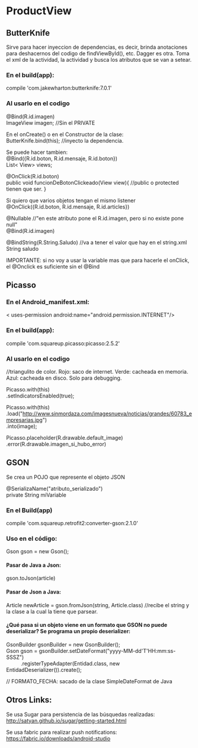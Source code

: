 # ProductView

## ButterKnife
Sirve para hacer inyeccion de dependencias, es decir, brinda anotaciones para deshacernos del codigo de findViewById(), etc. Dagger es otra. Toma el xml de la actividad, la actividad y busca los atributos que se van a setear.

### En el build(app):    
compile 'com.jakewharton:butterknife:7.0.1'


### Al usarlo en el codigo
@Bind(R.id.imagen)  
ImageView imagen; //Sin el PRIVATE    


En el onCreate() o en el Constructor de la clase:  
ButterKnife.bind(this);  //inyecto la dependencia.    


Se puede hacer tambien:  
@Bind({R.id.boton, R.id.mensaje, R.id.boton})  
List< View> views;  


@OnClick(R.id.boton)  
public void funcionDeBotonClickeado(View view){ //public o protected tienen que ser.
}  


Si quiero que varios objetos tengan el mismo listener  
@OnClick({R.id.boton, R.id.mensaje, R.id.articles})  


@Nullable	//"en este atributo pone el R.id.imagen, pero si no existe pone null"  
@Bind(R.id.imagen)      


@BindString(R.String.Saludo)  //va a tener el valor que hay en el string.xml  
String saludo    


IMPORTANTE: si no voy a usar la variable mas que para hacerle el onClick, el @Onclick es suficiente sin el @Bind  


## Picasso

### En el Android_manifest.xml:
< uses-permission android:name="android.permission.INTERNET"/>

### En el build(app):
compile 'com.squareup.picasso:picasso:2.5.2'

### Al usarlo en el codigo
//triangulito de color. Rojo: saco de internet. Verde: cacheada en memoria. Azul: cacheada en disco. Solo para debugging. 
 
 Picasso.with(this)  
        .setIndicatorsEnabled(true); 

 Picasso.with(this)  
        .load("http://www.sinmordaza.com/imagesnueva/noticias/grandes/60783_empresarias.jpg")  
        .into(image);

  Picasso.placeholder(R.drawable.default_image)  
  		.error(R.drawable.imagen_si_hubo_error)

## GSON
Se crea un POJO que represente el objeto JSON  

@SerializaName("atributo_serializado")  
private String miVariable

### En el Build(app)
compile 'com.squareup.retrofit2:converter-gson:2.1.0'

### Uso en el código:
Gson gson = new Gson();  

#### Pasar de Java a Json:
gson.toJson(article)  
#### Pasar de Json a Java:  
Article newArticle = gson.fromJson(string, Article.class)  //recibe el string y la clase a la cual la tiene que parsear.   
#### ¿Qué pasa si un objeto viene en un formato que GSON no puede deserializar? Se programa un propio deserializer:
GsonBuilder gsonBuilder = new GsonBuilder();  
Gson gson = gsonBuilder.setDateFormat("yyyy-MM-dd'T'HH:mm:ss-SSSZ")      
           .registerTypeAdapter(Entidad.class, new EntidadDeserializer()).create();   
              
// FORMATO_FECHA: sacado de la clase SimpleDateFormat de Java
  
     
## Otros Links:   
Se usa Sugar para persistencia de las búsquedas realizadas:   
http://satyan.github.io/sugar/getting-started.html   
   
Se usa fabric para realizar push notifications:   
https://fabric.io/downloads/android-studio   
